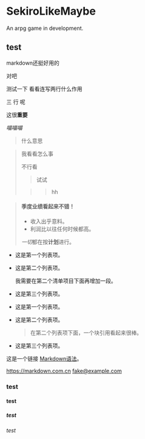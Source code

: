 # SekiroLikeMaybe
An arpg game in development.
## test
markdown还挺好用的

对吧

测试一下
看看连写两行什么作用

三
行
呢

这很**重要**

*喵喵喵*

> 什么意思

> 我看看怎么事
>
> 不行看
>
>> 试试
>
>
>>> hh


> #### 季度业绩看起来不错！
>
> - 收入出乎意料。
> - 利润比以往任何时候都高。
>
> *一切*都在按**计划**进行。

*   这是第一个列表项。
*   这是第二个列表项。

    我需要在第二个清单项目下面再增加一段。

*   这是第三个列表项。

*   这是第一个列表项。
*   这是第二个列表项。

    > 在第二个列表项下面，一个块引用看起来很棒。

*   这是第三个列表项。

这是一个链接 [Markdown语法](https://markdown.com.cn)。

<https://markdown.com.cn>
<fake@example.com>

### test
#### test
##### test
###### test

